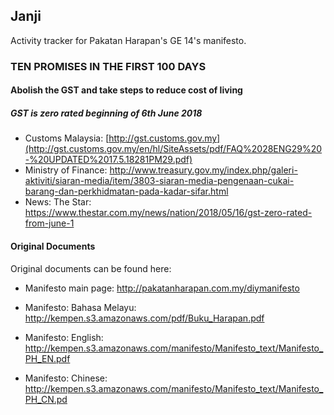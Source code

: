 ## Janji

Activity tracker for Pakatan Harapan's GE 14's manifesto.

### TEN PROMISES IN THE FIRST 100 DAYS
#### Abolish the GST and take steps to reduce cost of living

##### GST is zero rated beginning of 6th June 2018

* Customs Malaysia: [http://gst.customs.gov.my](http://gst.customs.gov.my/en/hl/SiteAssets/pdf/FAQ%2028ENG29%20-%20UPDATED%2017.5.18281PM29.pdf)
* Ministry of Finance: http://www.treasury.gov.my/index.php/galeri-aktiviti/siaran-media/item/3803-siaran-media-pengenaan-cukai-barang-dan-perkhidmatan-pada-kadar-sifar.html
* News: The Star: https://www.thestar.com.my/news/nation/2018/05/16/gst-zero-rated-from-june-1



#### Original Documents
Original documents can be found here:

* Manifesto main page: http://pakatanharapan.com.my/diymanifesto

* Manifesto: Bahasa Melayu: http://kempen.s3.amazonaws.com/pdf/Buku_Harapan.pdf

* Manifesto: English: http://kempen.s3.amazonaws.com/manifesto/Manifesto_text/Manifesto_PH_EN.pdf

* Manifesto: Chinese: http://kempen.s3.amazonaws.com/manifesto/Manifesto_text/Manifesto_PH_CN.pd

  
